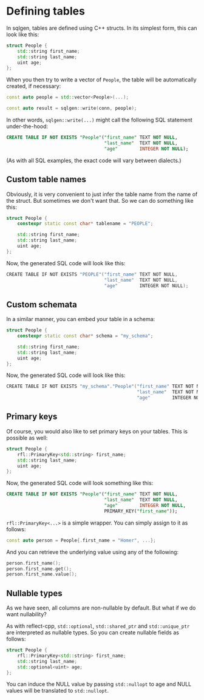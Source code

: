# Defining tables

In sqlgen, tables are defined using C++ structs. In its simplest 
form, this can look like this:

```cpp
struct People {
    std::string first_name;
    std::string last_name;
    uint age;
};
```

When you then try to write a vector of `People`, 
the table will be automatically created, if necessary:

```cpp
const auto people = std::vector<People>(...);

const auto result = sqlgen::write(conn, people);
```

In other words, `sqlgen::write(...)` might call the following SQL
statement under-the-hood:

```sql
CREATE TABLE IF NOT EXISTS "People"("first_name" TEXT NOT NULL, 
                                    "last_name"  TEXT NOT NULL, 
                                    "age"        INTEGER NOT NULL);

```

(As with all SQL examples, the exact code will vary between dialects.)

## Custom table names

Obviously, it is very convenient to just infer the table name
from the name of the struct. But sometimes we don't want that. 
So we can do something like this:

```cpp
struct People {
    constexpr static const char* tablename = "PEOPLE";

    std::string first_name;
    std::string last_name;
    uint age;
};
```

Now, the generated SQL code will look like this:

```cpp
CREATE TABLE IF NOT EXISTS "PEOPLE"("first_name" TEXT NOT NULL, 
                                    "last_name"  TEXT NOT NULL, 
                                    "age"        INTEGER NOT NULL);
```

## Custom schemata

In a similar manner, you can embed your table in a schema:

```cpp
struct People {
    constexpr static const char* schema = "my_schema";

    std::string first_name;
    std::string last_name;
    uint age;
};
```

Now, the generated SQL code will look like this:

```cpp
CREATE TABLE IF NOT EXISTS "my_schema"."People"("first_name" TEXT NOT NULL, 
                                                "last_name"  TEXT NOT NULL, 
                                                "age"        INTEGER NOT NULL);
```

## Primary keys

Of course, you would also like to set primary keys on your
tables. This is possible as well:

```cpp
struct People {
    rfl::PrimaryKey<std::string> first_name;
    std::string last_name;
    uint age;
};
```

Now, the generated SQL code will look something like this:

```sql
CREATE TABLE IF NOT EXISTS "People"("first_name" TEXT NOT NULL, 
                                    "last_name"  TEXT NOT NULL, 
                                    "age"        INTEGER NOT NULL,
                                    PRIMARY_KEY("first_name"));
```

`rfl::PrimaryKey<...>` is a simple wrapper. You can simply assign to it as follows:

```cpp
const auto person = People{.first_name = "Homer", ...};
```

And you can retrieve the underlying value using any of the following:

```cpp
person.first_name();
person.first_name.get();
person.first_name.value();
```

## Nullable types

As we have seen, all columns are non-nullable by default. But what if we do want
nullability?

As with reflect-cpp, `std::optional`, `std::shared_ptr` and `std::unique_ptr` are interpreted
as nullable types. So you can create nullable fields as follows:

```cpp
struct People {
    rfl::PrimaryKey<std::string> first_name;
    std::string last_name;
    std::optional<uint> age;
};
```

You can induce the NULL value by passing `std::nullopt` to age and NULL values
will be translated to `std::nullopt`.
